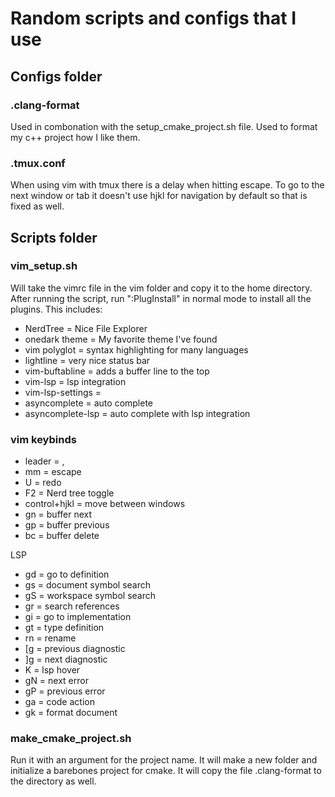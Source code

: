 # Random scripts and configs that I use

## Configs folder

### .clang-format
Used in combonation with the setup_cmake_project.sh file. Used to format my c++ project how I like them.

### .tmux.conf
When using vim with tmux there is a delay when hitting escape.
To go to the next window or tab it doesn't use hjkl for navigation by default so that is fixed as well.

## Scripts folder
### vim_setup.sh
Will take the vimrc file in the vim folder and copy it to the home directory.
After running the script, run ":PlugInstall" in normal mode to install all the plugins.
This includes:

- NerdTree = Nice File Explorer
- onedark theme = My favorite theme I've found
- vim polyglot = syntax highlighting for many languages
- lightline = very nice status bar
- vim-buftabline = adds a buffer line to the top
- vim-lsp = lsp integration
- vim-lsp-settings = 
- asyncomplete = auto complete
- asyncomplete-lsp = auto complete with lsp integration

### vim keybinds
- leader = ,
- mm = escape
- U = redo
- F2 = Nerd tree toggle
- control+hjkl = move between windows
- gn = buffer next
- gp = buffer previous
- bc = buffer delete

LSP
- gd = go to definition
- gs = document symbol search
- gS = workspace symbol search
- gr = search references
- gi = go to implementation
- gt = type definition
- <leader>rn = rename
- [g = previous diagnostic
- ]g = next diagnostic
- K = lsp hover
- gN = next error
- gP = previous error
- ga = code action
- gk = format document

### make_cmake_project.sh
Run it with an argument for the project name.
It will make a new folder and initialize a barebones project for cmake.
It will copy the file .clang-format to the directory as well.

